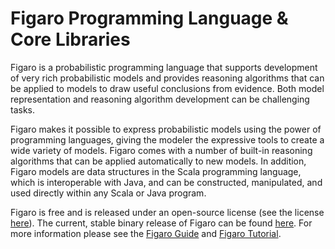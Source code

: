 Figaro Programming Language & Core Libraries
=
Figaro is a probabilistic programming language that supports development of very rich probabilistic models and provides reasoning algorithms that can be applied to models to draw useful conclusions from evidence. Both model representation and reasoning algorithm development can be challenging tasks.

Figaro makes it possible to express probabilistic models using the power of programming languages, giving the modeler the expressive tools to create a wide variety of models. Figaro comes with a number of built-in reasoning algorithms that can be applied automatically to new models. In addition, Figaro models are data structures in the Scala programming language, which is interoperable with Java, and can be constructed, manipulated, and used directly within any Scala or Java program.

Figaro is free and is released under an open-source license (see the license [here](https://github.com/p2t2/figaro/blob/master/LICENSE)). The current, stable binary release of Figaro can be found [here](https://www.cra.com/figaro). For more information please see the [Figaro Guide](https://www.cra.com/figaro/FigaroGuide.html) and [Figaro Tutorial](https://www.cra.com/figaro/FigaroTutorial.html).
